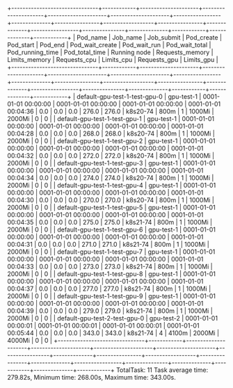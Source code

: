 +-------------------------------+------------+---------------------+---------------------+---------------------+---------------------+-----------------+--------------+----------------+------------------+----------------+--------------+-----------------+---------------+--------------+------------+--------------+------------+
|            Pod_name           |  Job_name  |      Job_submit     |      Pod_create     |      Pod_start      |       Pod_end       | Pod_wait_create | Pod_wait_run | Pod_wait_total | Pod_running_time | Pod_total_time | Running node | Requests_memory | Limits_memory | Requests_cpu | Limits_cpu | Requests_gpu | Limits_gpu |
+-------------------------------+------------+---------------------+---------------------+---------------------+---------------------+-----------------+--------------+----------------+------------------+----------------+--------------+-----------------+---------------+--------------+------------+--------------+------------+
| default-gpu-test-1-test-gpu-0 | gpu-test-1 | 0001-01-01 00:00:00 | 0001-01-01 00:00:00 | 0001-01-01 00:00:00 | 0001-01-01 00:04:36 |       0.0       |     0.0      |      0.0       |      276.0       |     276.0      |   k8s20-74   |       800m      |       1       |    1000Mi    |   2000Mi   |      0       |     0      |
| default-gpu-test-1-test-gpu-1 | gpu-test-1 | 0001-01-01 00:00:00 | 0001-01-01 00:00:00 | 0001-01-01 00:00:00 | 0001-01-01 00:04:28 |       0.0       |     0.0      |      0.0       |      268.0       |     268.0      |   k8s20-74   |       800m      |       1       |    1000Mi    |   2000Mi   |      0       |     0      |
| default-gpu-test-1-test-gpu-2 | gpu-test-1 | 0001-01-01 00:00:00 | 0001-01-01 00:00:00 | 0001-01-01 00:00:00 | 0001-01-01 00:04:32 |       0.0       |     0.0      |      0.0       |      272.0       |     272.0      |   k8s20-74   |       800m      |       1       |    1000Mi    |   2000Mi   |      0       |     0      |
| default-gpu-test-1-test-gpu-3 | gpu-test-1 | 0001-01-01 00:00:00 | 0001-01-01 00:00:00 | 0001-01-01 00:00:00 | 0001-01-01 00:04:34 |       0.0       |     0.0      |      0.0       |      274.0       |     274.0      |   k8s20-74   |       800m      |       1       |    1000Mi    |   2000Mi   |      0       |     0      |
| default-gpu-test-1-test-gpu-4 | gpu-test-1 | 0001-01-01 00:00:00 | 0001-01-01 00:00:00 | 0001-01-01 00:00:00 | 0001-01-01 00:04:30 |       0.0       |     0.0      |      0.0       |      270.0       |     270.0      |   k8s20-74   |       800m      |       1       |    1000Mi    |   2000Mi   |      0       |     0      |
| default-gpu-test-1-test-gpu-5 | gpu-test-1 | 0001-01-01 00:00:00 | 0001-01-01 00:00:00 | 0001-01-01 00:00:00 | 0001-01-01 00:04:35 |       0.0       |     0.0      |      0.0       |      275.0       |     275.0      |   k8s21-74   |       800m      |       1       |    1000Mi    |   2000Mi   |      0       |     0      |
| default-gpu-test-1-test-gpu-6 | gpu-test-1 | 0001-01-01 00:00:00 | 0001-01-01 00:00:00 | 0001-01-01 00:00:00 | 0001-01-01 00:04:31 |       0.0       |     0.0      |      0.0       |      271.0       |     271.0      |   k8s21-74   |       800m      |       1       |    1000Mi    |   2000Mi   |      0       |     0      |
| default-gpu-test-1-test-gpu-7 | gpu-test-1 | 0001-01-01 00:00:00 | 0001-01-01 00:00:00 | 0001-01-01 00:00:00 | 0001-01-01 00:04:33 |       0.0       |     0.0      |      0.0       |      273.0       |     273.0      |   k8s21-74   |       800m      |       1       |    1000Mi    |   2000Mi   |      0       |     0      |
| default-gpu-test-1-test-gpu-8 | gpu-test-1 | 0001-01-01 00:00:00 | 0001-01-01 00:00:00 | 0001-01-01 00:00:00 | 0001-01-01 00:04:37 |       0.0       |     0.0      |      0.0       |      277.0       |     277.0      |   k8s21-74   |       800m      |       1       |    1000Mi    |   2000Mi   |      0       |     0      |
| default-gpu-test-1-test-gpu-9 | gpu-test-1 | 0001-01-01 00:00:00 | 0001-01-01 00:00:00 | 0001-01-01 00:00:00 | 0001-01-01 00:04:39 |       0.0       |     0.0      |      0.0       |      279.0       |     279.0      |   k8s21-74   |       800m      |       1       |    1000Mi    |   2000Mi   |      0       |     0      |
| default-gpu-test-2-test-gpu-0 | gpu-test-2 | 0001-01-01 00:00:01 | 0001-01-01 00:00:01 | 0001-01-01 00:00:01 | 0001-01-01 00:05:44 |       0.0       |     0.0      |      0.0       |      343.0       |     343.0      |   k8s21-74   |        4        |     4100m     |    2000Mi    |   4000Mi   |      0       |     0      |
+-------------------------------+------------+---------------------+---------------------+---------------------+---------------------+-----------------+--------------+----------------+------------------+----------------+--------------+-----------------+---------------+--------------+------------+--------------+------------+
TotalTask: 11
Task average time: 279.82s, Minimum time: 268.00s, Maximum time: 343.00s.
